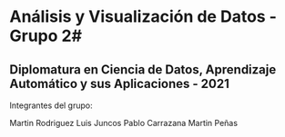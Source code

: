# Análisis y Visualización de Datos - Grupo 2# 

## Diplomatura en Ciencia de Datos, Aprendizaje Automático y sus Aplicaciones - 2021

Integrantes del grupo:

Martin Rodriguez
Luis Juncos
Pablo Carrazana
Martin Peñas
